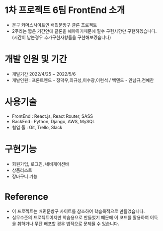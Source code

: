 # 1차 프로젝트 6팀 FrontEnd 소개

- 문구 커머스사이트인 배민문방구 클론 프로젝트
- 2주라는 짧은 기간안에 클론을 해야하기때문에 필수 구현사항만 구현하겠습니다.(시간이 남는경우 추가구현사항들을 구현해보겠습니다)

# 개발 인원 및 기간

- 개발기간 2022/4/25 ~ 2022/5/6
- 개발인원 : 프론트엔드 - 정덕우,최규성,이수광,이현석 / 백엔드 - 안남규,전예찬

# 사용기술

- FrontEnd : React.js, React Router, SASS
- BackEnd : Python, Django, AWS, MySQL
- 협업 툴 : Git, Trello, Slack

# 구현기능

- 회원가입, 로그인, 네비게이션바
- 상품리스트
- 장바구니 기능

# Reference

- 이 프로젝트는 배민문방구 사이트를 참조하여 학습목적으로 만들었습니다.
- 실무수준의 프로젝트이지만 학습용으로 만들었기 때문에 이 코드를 활용하여 이득을 취하거나 무단 배포할 경우 법적으로 문제될 수 있습니다.
